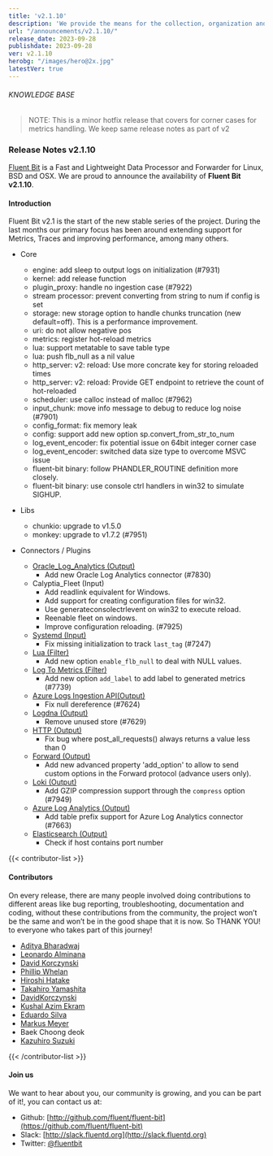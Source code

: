 ```yaml
---
title: 'v2.1.10'
description: 'We provide the means for the collection, organization and computerized retrieval of knowledge and Lightweight Data Forwarder for Linux, BSD, macOS and Windows.'
url: "/announcements/v2.1.10/"
release_date: 2023-09-28
publishdate: 2023-09-28
ver: v2.1.10
herobg: "/images/hero@2x.jpg"
latestVer: true
---
```


###### KNOWLEDGE BASE

> NOTE: This is a minor hotfix release that covers for corner cases for metrics handling. We keep same
release notes as part of v2

### Release Notes v2.1.10

[Fluent Bit](https://fluentbit.io) is a Fast and Lightweight Data Processor and Forwarder for Linux,
BSD and OSX. We are proud to announce the availability of **Fluent Bit v2.1.10**.

#### Introduction

Fluent Bit v2.1 is the start of the new stable series of the project. During the last months our primary focus has been around extending support for Metrics, Traces and improving performance, among many others.

 - Core
   - engine: add sleep to output logs on initialization (#7931)
   - kernel: add release function
   - plugin_proxy: handle no ingestion case (#7922)
   - stream processor: prevent converting from string to num if config is set
   - storage: new storage option to handle chunks truncation (new default=off). This is a performance improvement.
   - uri: do not allow negative pos
   - metrics: register hot-reload metrics
   - lua: support metatable to save table type
   - lua: push flb_null as a nil value
   - http_server: v2: reload: Use more concrate key for storing reloaded times
   - http_server: v2: reload: Provide GET endpoint to retrieve the count of hot-reloaded
   - scheduler: use calloc instead of malloc (#7962)
   - input_chunk: move info message to debug to reduce log noise (#7901)
   - config_format: fix memory leak
   - config: support add new option sp.convert_from_str_to_num
   - log_event_encoder: fix potential issue on 64bit integer corner case
   - log_event_encoder: switched data size type to overcome MSVC issue
   - fluent-bit binary: follow PHANDLER_ROUTINE definition more closely.
   - fluent-bit binary: use console ctrl handlers in win32 to simulate SIGHUP.

 - Libs
    - chunkio: upgrade to v1.5.0
    - monkey: upgrade to v1.7.2 (#7951)

 - Connectors / Plugins
    - [Oracle_Log_Analytics (Output)](https://docs.fluentbit.io/manual/2.1/pipeline/outputs/oracle-log-analytics/)
      - Add new Oracle Log Analytics connector (#7830)
    - Calyptia_Fleet (Input)
      - Add readlink equivalent for Windows.
      - Add support for creating configuration files for win32.
      - Use generateconsolectrlevent on win32 to execute reload.
      - Reenable fleet on windows.
      - Improve configuration reloading. (#7925)
   - [Systemd (Input)](https://docs.fluentbit.io/manual/2.1/pipeline/inputs/systemd/)
      - Fix missing initialization to track `last_tag` (#7247)
   - [Lua (Filter)](https://docs.fluentbit.io/manual/2.1/pipeline/filters/lua/)
      - Add new option `enable_flb_null` to deal with NULL values.
   - [Log To Metrics (Filter)](https://docs.fluentbit.io/manual/2.1/pipeline/filters/log_to_metrics/)
      - Add new option `add_label` to add label to generated metrics (#7739)
   - [Azure Logs Ingestion API(Output)](https://docs.fluentbit.io/manual/2.1/pipeline/outputs/azure_logs_ingestion/)
      - Fix null dereference (#7624)
   - [Logdna (Output)](https://docs.fluentbit.io/manual/2.1/pipeline/outputs/logdna/)
      - Remove unused store (#7629)
   - [HTTP (Output)](https://docs.fluentbit.io/manual/2.1/pipeline/outputs/http/)
      - Fix bug where post_all_requests() always returns a value less than 0
   - [Forward (Output)](https://docs.fluentbit.io/manual/2.1/pipeline/outputs/forward/)
      - Add new advanced property 'add_option' to allow to send custom options in the Forward protocol (advance users only).
   - [Loki (Output)](https://docs.fluentbit.io/manual/2.1/pipeline/outputs/loki/)
      - Add GZIP compression support through the `compress` option (#7949)
   - [Azure Log Analytics (Output)](https://docs.fluentbit.io/manual/2.1/pipeline/outputs/azure/)
      - Add table prefix support for Azure Log Analytics connector (#7663)
   - [Elasticsearch (Output)](https://docs.fluentbit.io/manual/2.1/pipeline/outputs/elasticsearch/)
      - Check if host contains port number

{{< contributor-list >}}

#### Contributors

On every release, there are many people involved doing contributions to different areas like bug reporting, troubleshooting, documentation and coding, without these contributions from the community, the project won’t be the same and won’t be in the good shape that it is now. So THANK YOU! to everyone who takes part of this journey!

- [Aditya Bharadwaj](https://github.com/adiforluls)
- [Leonardo Alminana](https://github.com/leonardo-albertovich)
- [David Korczynski](https://github.com/DavidKorczynski)
- [Phillip Whelan](https://github.com/pwhelan)
- [Hiroshi Hatake](https://github.com/cosmo0920)
- [Takahiro Yamashita](https://github.com/nokute78)
- [DavidKorczynski](https://github.com/DavidKorczynski)
- [Kushal Azim Ekram](https://github.com/https://github.com/kforeverisback)
- [Eduardo Silva](https://github.com/edsiper)
- [Markus Meyer](https://github.com/https://github.com/wndhydrnt)
- Baek Choong deok
- [Kazuhiro Suzuki](https://github.com/https://github.com/ksauzz)

{{< /contributor-list >}}

#### Join us

We want to hear about you, our community is growing, and you can be part of it!, you can contact us at:

* Github: [http://github.com/fluent/fluent-bit](https://github.com/fluent/fluent-bit)
* Slack: [http://slack.fluentd.org](http://slack.fluentd.org)
* Twitter: [@fluentbit](https://twitter.com/fluentbit)